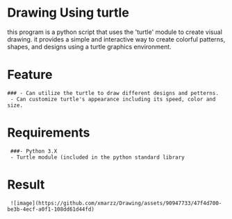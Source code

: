 # Drawing Using turtle 
 this program is a python script that uses the 'turtle' module to create visual drawing. it provides a simple and interactive way to create colorful patterns, shapes, and designs using a turtle graphics environment.

# Feature 
    ### - Can utilize the turtle to draw different designs and petterns.
     - Can customize turtle's appearance including its speed, color and size. 
# Requirements 
     ###- Python 3.X
     - Turtle module (included in the python standard library 
 # Result 
     
     ![image](https://github.com/xmarzz/Drawing/assets/90947733/47f4d700-be3b-4ecf-a0f1-108dd61d44fd)

